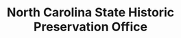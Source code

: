 ---
layout: repo
title: "North Carolina State Historic Preservation Office"
id: 5635
permalink: repos/5635/
---